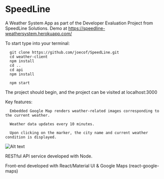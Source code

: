 # SpeedLine

A Weather System App as part of the Developer Evaluation Project from SpeedLine Solutions. Demo at https://speedline-weathersystem.herokuapp.com/ 

To start type into your terminal: 

      git clone https://github.com/joecof/SpeedLine.git
      cd weather-client 
      npm install 
      cd ..
      cd api 
      npm install 
  
      npm start 

 The project should begin, and the project can be visited at localhost:3000 
  
Key features: 

      Embedded Google Map renders weather-related images corresponding to the current weather. 

      Weather data updates every 10 minutes. 

      Upon clicking on the marker, the city name and current weather condition is displayed.
  

![Alt text](https://i.ibb.co/t8pWDj5/Screen-Shot-2020-02-06-at-11-40-59-PM.png "When Clicking a Marker")



RESTful API service developed with Node. 

Front-end developed with React/Material UI & Google Maps (react-google-maps)
